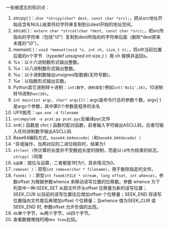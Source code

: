 一些被遗忘的知识点：
1. strcpy( )：`char *strcpy(char* dest, const char *src);`，把从src地址开始且含有NULL结束符的字符串复制到以dest开始的地址空间。
2. strcat( )：`extern char *strcat(char *dest, const char *src);`，把src所指向的字符串（包括“\0”）复制到dest所指向的字符串后面（删除*dest原来末尾的“\0”）。
3. memset( )：`void *memset(void *s, int ch, size_t n);`，将s中当前位置后面的n个字节 （typedef unsigned int size_t ）用 ch 替换并返回s。
4. %x：以十六进制数形式输出整数。
5. %o：以八进制数形式输出整数。
6. %u：以十进制数输出unsigned型数据(无符号数)。
7. %e：以指数形式输出实数。
8. Python其它进制转十进制：`int(数字，进制类型)`例如`int('0x11',16)`，10进制转16进制`hex(10)`。
9. `int main(int argc, char* argv[])`：argc是命令行总的参数个数，argv[ ]是argc个参数，其中第0个参数是程序的全名
10. UPX脱壳：`upx.exe -d filename`
11. `uncompyle6 -o pcat.py pcat.pyc`反编译pyc文件
12. ord( ) 函数是 chr( ) 函数的配对函数，前者输入字符输出ASCLL码，后者可输入任何进制数字输出ASCLL码
13. Base64编码方式，`base64.b64encode( )`和`base64.b64decode( )`
14. `^`异或操作，当两对应的二进位相异时，结果为1
15. `strlen( )`所计算的长度并不受数组长度的限制，而是以`\0`作为结束的标志，`strcpy( )`同理
16. `&运算`：按位与运算，二者都是1时为1，其余情况为0。
17. `remove( )`：原型`int remove(char * filename)`，用于删除指定的文件。
18. `fseek( )`：原型`int fseek(FILE * stream, long offset, int whence)`，参数offset 为根据参数whence 来移动读写位置的位移数。参数 whence 为下列其中一种:SEEK_SET 从距文件开头offset 位移量为新的读写位置；SEEK_CUR 以目前的读写位置往后增加offset 个位移量；SEEK_END 将读写位置指向文件尾后再增加offset 个位移量；当whence 值为SEEK_CUR 或SEEK_END 时, 参数offset 允许负值的出现。
19. `db`单个字节，`dw`两个字节，`dd`四个字节。
20. 查看数据堆栈时用`Hex View`比较。
